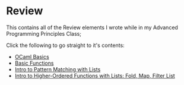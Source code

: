 # Review
This contains all of the Review elements I wrote while in my Advanced Programming Principles Class;

Click the following to go straight to it's contents:
- [OCaml Basics](https://github.com/narlock/ocaml-archive/blob/main/Review/Content%20Files/ocaml_basics.ml)
- [Basic Functions](https://github.com/narlock/ocaml-archive/blob/main/Review/Content%20Files/ocaml_basicFunctions.ml)
- [Intro to Pattern Matching with Lists](https://github.com/narlock/ocaml-archive/blob/main/Review/Content%20Files/list_patternMatch.ml)
- [Intro to Higher-Ordered Functions with Lists: Fold, Map, Filter List](https://github.com/narlock/ocaml-archive/blob/main/Review/Content%20Files/list_higherOrder.ml)
